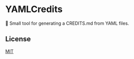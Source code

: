# YAMLCredits
📜 Small tool for generating a CREDITS.md from YAML files.

## License
[MIT](./LICENSE)
